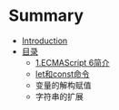 # Summary

* [Introduction](README.md)
* [目录](sidebar.md)
   * [1.ECMAScript 6简介](docs/intro.md)
   * [let和const命令](docs/let.md)
   * 变量的解构赋值
   * 字符串的扩展

